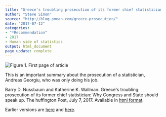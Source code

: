 ```yaml
---
title: "Greece's troubling prosecution of its former chief statistician"
author: "Steve Simon"
source: "http://blog.pmean.com/greece-prosecution/"
date: "2017-07-12"
categories:
- "*Recommendation"
- 2017
- Human side of statistics
output: html_document
page_update: complete
---
```


![Figure 1. First page of article](http://www.pmean.com/new-images/17/greece-prosecution01.png)


<div class="notes">

This is an important summary about the prosecution of a statistician, Andreas Georgiu, who was only doing his job.

Barry D. Nussbaum and Katherine K. Wallman. Greece's troubling prosecution of its former chief statistician: Why Congress and State should speak up. The huffington Post, July 7, 2017. Available in [html format][nus1].


[nus1]: http://www.huffingtonpost.com/entry/595fe3b7e4b08f5c97d06987

</div>





 
Earlier versions are [here][sim1] and [here][sim2].
 
[sim1]: http://blog.pmean.com/greece-prosecution/
[sim2]: http://new.pmean.com/greece-prosecution/
 
